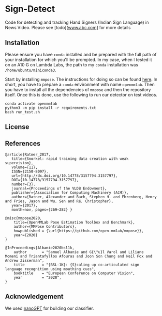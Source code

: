 # Sign-Detect

Code for detecting and tracking Hand Signers (Indian Sign Language) in News Video. Please see [todo](www.abc.com] for more details

## Installation

Please ensure you have `conda` installed and be prepared with the full path of your installation for which you'll be prompted. In my case, when I tested it on an A10 G on Lambda Labs, the path to my `conda` installation was `/home/ubuntu/miniconda3`. 

Start by installing `mmpose`. The instructions for doing so can be found [here](https://mmpose.readthedocs.io/en/latest/installation.html). In short, you have to prepare a `conda` environment with name `openmmlab`. Then you have to install all the dependencies of `mmpose` and then the repository itself. Once this is done, use the following to run our detector on test videos.

```
conda activate openmmlab
python3 -m pip install -r requirements.txt
bash run_test.sh
```

## License

## References 

```
@article{Ratner_2017,
   title={Snorkel: rapid training data creation with weak supervision},
   volume={11},
   ISSN={2150-8097},
   url={http://dx.doi.org/10.14778/3157794.3157797},
   DOI={10.14778/3157794.3157797},
   number={3},
   journal={Proceedings of the VLDB Endowment},
   publisher={Association for Computing Machinery (ACM)},
   author={Ratner, Alexander and Bach, Stephen H. and Ehrenberg, Henry and Fries, Jason and Wu, Sen and Ré, Christopher},
   year={2017},
   month=nov, pages={269–282} }
```

```
@misc{mmpose2020,
    title={OpenMMLab Pose Estimation Toolbox and Benchmark},
    author={MMPose Contributors},
    howpublished = {\url{https://github.com/open-mmlab/mmpose}},
    year={2020}
}
```

```
@InProceedings{Albanie2020bsl1k,
    author       = "Samuel Albanie and G{\"u}l Varol and Liliane Momeni and Triantafyllos Afouras and Joon Son Chung and Neil Fox and Andrew Zisserman",
    title        = "{BSL-1K}: {S}caling up co-articulated sign language recognition using mouthing cues",
    booktitle    = "European Conference on Computer Vision",
    year         = "2020",
}
```

## Acknowledgement

We used [nanoGPT](https://github.com/karpathy/nanoGPT) for building our classifier.
